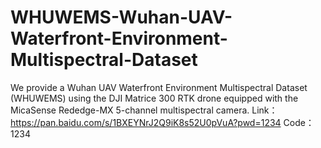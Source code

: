 # WHUWEMS-Wuhan-UAV-Waterfront-Environment-Multispectral-Dataset
We provide a Wuhan UAV Waterfront Environment Multispectral Dataset (WHUWEMS) using the DJI Matrice 300 RTK drone equipped with the MicaSense Rededge-MX 5-channel multispectral camera.
Link：https://pan.baidu.com/s/1BXEYNrJ2Q9iK8s52U0pVuA?pwd=1234 
Code：1234 
